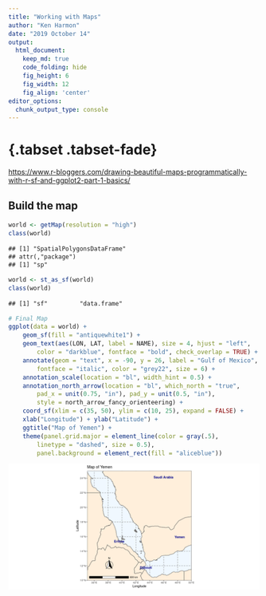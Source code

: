 ```yaml
---
title: "Working with Maps"
author: "Ken Harmon"
date: "2019 October 14"
output:
  html_document:  
    keep_md: true
    code_folding: hide
    fig_height: 6
    fig_width: 12
    fig_align: 'center'
editor_options: 
  chunk_output_type: console
---
```


# {.tabset .tabset-fade}







https://www.r-bloggers.com/drawing-beautiful-maps-programmatically-with-r-sf-and-ggplot2-part-1-basics/

## Build the map


```r
world <- getMap(resolution = "high")
class(world)
```

```
## [1] "SpatialPolygonsDataFrame"
## attr(,"package")
## [1] "sp"
```

```r
world <- st_as_sf(world)
class(world)
```

```
## [1] "sf"         "data.frame"
```

```r
# Final Map
ggplot(data = world) +
    geom_sf(fill = "antiquewhite1") +
    geom_text(aes(LON, LAT, label = NAME), size = 4, hjust = "left",
        color = "darkblue", fontface = "bold", check_overlap = TRUE) +
    annotate(geom = "text", x = -90, y = 26, label = "Gulf of Mexico", 
        fontface = "italic", color = "grey22", size = 6) +
    annotation_scale(location = "bl", width_hint = 0.5) +
    annotation_north_arrow(location = "bl", which_north = "true", 
        pad_x = unit(0.75, "in"), pad_y = unit(0.5, "in"),
        style = north_arrow_fancy_orienteering) +
    coord_sf(xlim = c(35, 50), ylim = c(10, 25), expand = FALSE) +
    xlab("Longitude") + ylab("Latitude") +
    ggtitle("Map of Yemen") +
    theme(panel.grid.major = element_line(color = gray(.5),
        linetype = "dashed", size = 0.5),
        panel.background = element_rect(fill = "aliceblue"))
```

![](SiteQ_files/figure-html/btm-1.png)<!-- -->

